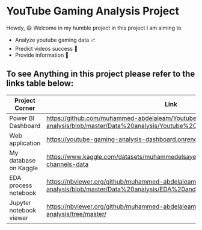 # YouTube Gaming Analysis Project
Howdy, 😃 Welcome in my humble project in this project I am aiming to

- Analyze youtube gaming data 📈
- Predict videos success 🔮
- Provide information 🎯

## To see Anything in this project please refer to the links table below:
| Project Corner | Link |
|    ---         | ---- |
| Power BI Dashboard      | https://github.com/muhammed-abdelaleam/Youtube-gaming-analysis/blob/master/Data%20analysis/Youtube%20gaming%20dashboard.pbix |
| Web application         | https://youtube-gaming-analysis-dashboard.onrender.com |
| My database on Kaggle   | https://www.kaggle.com/datasets/muhammedelsayegh/youtube-gaming-videos-and-channels-data |
| EDA process notebook    | https://nbviewer.org/github/muhammed-abdelaleam/Youtube-gaming-analysis/blob/master/Data%20analysis/EDA%20and%20Feature%20engineering.ipynb |
| Jupyter notebook viewer | https://nbviewer.org/github/muhammed-abdelaleam/Youtube-gaming-analysis/tree/master/ |
